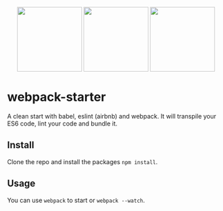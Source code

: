 <p align="center">
  <img src="https://camo.githubusercontent.com/e69fbfc8dc529fda880b1890f43fa0aec6ab5cb6/687474703a2f2f65736c696e742e6f72672f696d672f6c6f676f2e737667" width="150" height="150">
  <img src="https://webpack.js.org/assets/icon-square-big.svg" width="150" height="150">
  <img src="https://raw.githubusercontent.com/babel/logo/master/babel.png" height="150" width="auto">
</p>

# webpack-starter
A clean start with babel, eslint (airbnb) and webpack.
It will transpile your ES6 code, lint your code and bundle it.

## Install
Clone the repo and install the packages `npm install`.

## Usage
You can use `webpack` to start  or `webpack --watch`.
